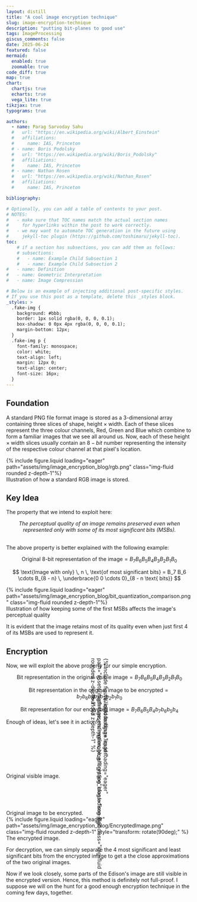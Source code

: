 ```yaml
---
layout: distill
title: "A cool image encryption technique"
slug: image-encryption-technique
description: "putting bit-planes to good use"
tags: ImageProcessing
giscus_comments: false
date: 2025-06-24
featured: false
mermaid:
  enabled: true
  zoomable: true
code_diff: true
map: true
chart:
  chartjs: true
  echarts: true
  vega_lite: true
tikzjax: true
typograms: true

authors:
  - name: Parag Sarvoday Sahu
  #   url: "https://en.wikipedia.org/wiki/Albert_Einstein"
  #   affiliations:
  #     name: IAS, Princeton
  # - name: Boris Podolsky
  #   url: "https://en.wikipedia.org/wiki/Boris_Podolsky"
  #   affiliations:
  #     name: IAS, Princeton
  # - name: Nathan Rosen
  #   url: "https://en.wikipedia.org/wiki/Nathan_Rosen"
  #   affiliations:
  #     name: IAS, Princeton

bibliography: 

# Optionally, you can add a table of contents to your post.
# NOTES:
#   - make sure that TOC names match the actual section names
#     for hyperlinks within the post to work correctly.
#   - we may want to automate TOC generation in the future using
#     jekyll-toc plugin (https://github.com/toshimaru/jekyll-toc).
toc:
    # if a section has subsections, you can add them as follows:
    # subsections:
    #   - name: Example Child Subsection 1
    #   - name: Example Child Subsection 2
#   - name: Definition
#   - name: Geometric Interpretation
#   - name: Image Compression

# Below is an example of injecting additional post-specific styles.
# If you use this post as a template, delete this _styles block.
_styles: >
  .fake-img {
    background: #bbb;
    border: 1px solid rgba(0, 0, 0, 0.1);
    box-shadow: 0 0px 4px rgba(0, 0, 0, 0.1);
    margin-bottom: 12px;
  }
  .fake-img p {
    font-family: monospace;
    color: white;
    text-align: left;
    margin: 12px 0;
    text-align: center;
    font-size: 16px;
  }
---
```


## Foundation
A standard PNG file format image is stored as a 3-dimensional array containing three slices of shape, $\text{height} \times \text{width}$. Each of these slices represent the three colour channels, $\text{Red, Green and Blue}$ which combine to form a familiar images that we see all around us. Now, each of these $\text{height} \times \text{width}$ slices usually contain an $8-bit$ number representing the intensity of the respective colour channel at that pixel's location.

<div class="row mt-3">
    <div class="col-8 mx-auto mt-3 mt-md-0">
        {% include figure.liquid loading="eager" path="assets/img/image_encryption_blog/rgb.png" class="img-fluid rounded z-depth-1"%}
    </div>
</div>
<div class="caption">
    Illustration of how a standard RGB image is stored. 
</div>


## Key Idea 

The property that we intend to exploit here:
<div style="text-align:center; font-style:italic;">
The perceptual quality of an image remains preserved even when represented only with some of its most significant bits (MSBs).
</div>

<br>

The above property is better explained with the following example:

$$
\text{Original 8-bit representation of the image} = B_{7}B_{6}B_{5}B_{4}B_{3}B_{2}B_{1}B_{0}
$$

$$
\text{Image with only} \, n \, \text{of most significant bits} = B_7 B_6 \cdots B_{8 - n} \, \underbrace{0 0 \cdots 0}_{8 - n \text{ bits}}
$$

<div class="row mt-3">
    <div class="col-18 mx-auto mt-3 mt-md-0">
        {% include figure.liquid loading="eager" path="assets/img/image_encryption_blog/bit_quantization_comparison.png" class="img-fluid rounded z-depth-1"%}
    </div>
</div>
<div class="caption">
    Illustration of how keeping some of the first MSBs affects the image's perceptual quality 
</div>

It is evident that the image retains most of its quality even when just first $4$ of its MSBs are used to represent it.


## Encryption
Now, we will exploit the above property for our simple encryption.

$$
\text{Bit representation in the original visible image} = B_{7}B_{6}B_{5}B_{4}B_{3}B_{2}B_{1}B_{0}
$$

$$
\text{Bit representation in the original image to be encrypted} = b_{7}b_{6}b_{5}b_{4}b_{3}b_{2}b_{1}b_{0}
$$

$$
\text{Bit representation for our encrypted image} = B_{7}B_{6}B_{5}B_{4}b_{7}b_{6}b_{5}b_{4}
$$

Enough of ideas, let's see it in action!


<div class="row mt-3">
    <div class="col-6 mx-auto mt-3 mt-md-0">
        <div style="transform: rotate(90deg); display: inline-block; margin-top: 2rem; margin-bottom: 2rem;">
        {% include figure.liquid loading="eager" path="assets/img/image_encryption_blog/flight.jpg" class="img-fluid rounded z-depth-1" %}
        </div>
    </div>
</div>
<div class="caption">
    Original visible image.
</div>

<div class="row mt-3">
    <div class="col-6 mx-auto mt-3 mt-md-0">
        <div style="transform: rotate(90deg); display: inline-block; margin-bottom: 2rem;">
            {% include figure.liquid loading="eager" path="assets/img/image_encryption_blog/edison.jpg" class="img-fluid rounded z-depth-1" %}
        </div>
    </div>
</div>
<div class="caption">
    Original image to be encrypted.
</div>



<div class="row mt-3">
    <div class="col-6 mx-auto mt-3 mt-md-0">
        {% include figure.liquid loading="eager" path="assets/img/image_encryption_blog/EncryptedImage.png" class="img-fluid rounded z-depth-1" 
        style="transform: rotate(90deg);" %}
    </div>
</div>
<div class="caption">
    The encrypted image.
</div>

For decryption, we can simply separate the $4$ most significant and least significant bits from the encrypted image to get a the close approximations of the two original images.

Now if we look closely, some parts of the Edison's image are still visible in the encrypted version. Hence, this method is definitely not full-proof. I suppose we will on the hunt for a good enough encryption technique in the coming few days, together.
















